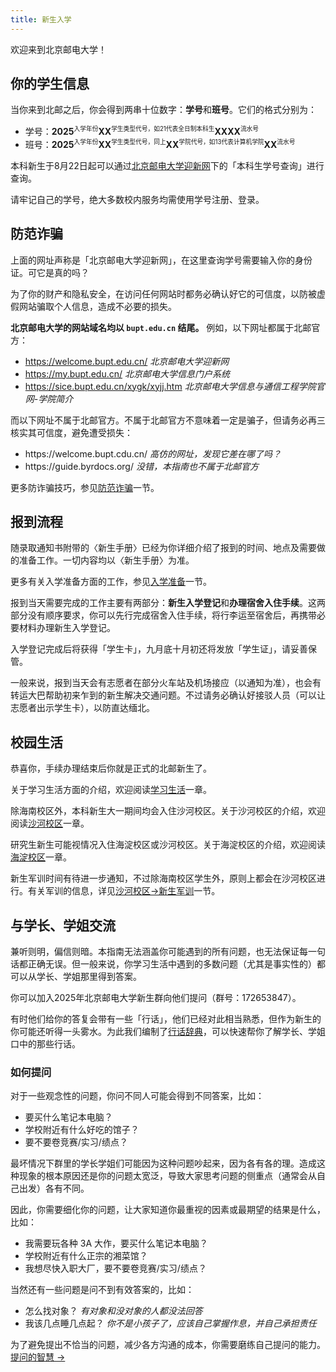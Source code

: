 ```yaml
---
title: 新生入学
---
```

欢迎来到北京邮电大学！

## 你的学生信息

当你来到北邮之后，你会得到两串十位数字：**学号**和**班号**。它们的格式分别为：

- 学号：**2025**<sup><small>入学年份</small></sup>**XX**<sup><small>学生类型代号，如21代表全日制本科生</small></sup>**XXXX**<sup><small>流水号</small></sup>
- 班号：**2025**<sup><small>入学年份</small></sup>**XX**<sup><small>学生类型代号，同上</small></sup>**XX**<sup><small>学院代号，如13代表计算机学院</small></sup>**XX**<sup><small>流水号</small></sup>

本科新生于8月22日起可以通过[北京邮电大学迎新网](https://welcome.bupt.edu.cn/)下的「本科生学号查询」进行查询。

请牢记自己的学号，绝大多数校内服务均需使用学号注册、登录。

## 防范诈骗

上面的网址声称是「北京邮电大学迎新网」，在这里查询学号需要输入你的身份证。可它是真的吗？

为了你的财产和隐私安全，在访问任何网站时都务必确认好它的可信度，以防被虚假网站骗取个人信息，造成不必要的损失。

**北京邮电大学的网站域名均以 `bupt.edu.cn` 结尾。** 例如，以下网址都属于北邮官方：

- https://welcome.bupt.edu.cn/ *北京邮电大学迎新网*
- https://my.bupt.edu.cn/ *北京邮电大学信息门户系统*
- https://sice.bupt.edu.cn/xygk/xyjj.htm *北京邮电大学信息与通信工程学院官网-学院简介*

而以下网址不属于北邮官方。不属于北邮官方不意味着一定是骗子，但请务必再三核实其可信度，避免遭受损失：

- https:<area>//welcome.bupt.cdu.cn/ *高仿的网址，发现它差在哪了吗？*
- https:<area>//guide.byrdocs.org/ *没错，本指南也不属于北邮官方*

更多防诈骗技巧，参见[防范诈骗](/新生入学/防范诈骗/)一节。

## 报到流程

随录取通知书附带的〈新生手册〉已经为你详细介绍了报到的时间、地点及需要做的准备工作。一切内容均以〈新生手册〉为准。

更多有关入学准备方面的工作，参见[入学准备](/新生入学/入学准备/)一节。

报到当天需要完成的工作主要有两部分：**新生入学登记**和**办理宿舍入住手续**。这两部分没有顺序要求，你可以先行完成宿舍入住手续，将行李运至宿舍后，再携带必要材料办理新生入学登记。

入学登记完成后将获得「学生卡」，九月底十月初还将发放「学生证」，请妥善保管。

一般来说，报到当天会有志愿者在部分火车站及机场接应（以通知为准），也会有转运大巴帮助初来乍到的新生解决交通问题。不过请务必确认好接驳人员（可以让志愿者出示学生卡），以防直达缅北。

## 校园生活

恭喜你，手续办理结束后你就是正式的北邮新生了。

关于学习生活方面的介绍，欢迎阅读[学习生活](/学习生活/学习生活/)一章。

除海南校区外，本科新生大一期间均会入住沙河校区。关于沙河校区的介绍，欢迎阅读[沙河校区](/沙河校区/沙河校区/)一章。

研究生新生可能视情况入住海淀校区或沙河校区。关于海淀校区的介绍，欢迎阅读[海淀校区](/海淀校区/海淀校区/)一章。

新生军训时间有待进一步通知，不过除海南校区学生外，原则上都会在沙河校区进行。有关军训的信息，详见[沙河校区->新生军训](/沙河校区/新生军训/)一节。

## 与学长、学姐交流

兼听则明，偏信则暗。本指南无法涵盖你可能遇到的所有问题，也无法保证每一句话都正确无误。但一般来说，你学习生活中遇到的多数问题（尤其是事实性的）都可以从学长、学姐那里得到答案。

你可以加入2025年北京邮电大学新生群向他们提问（群号：172653847）。

有时他们给你的答复会带有一些「行话」，他们已经对此相当熟悉，但作为新生的你可能还听得一头雾水。为此我们编制了[行话辞典](/行话辞典/)，可以快速帮你了解学长、学姐口中的那些行话。

### 如何提问

对于一些观念性的问题，你问不同人可能会得到不同答案，比如：

- 要买什么笔记本电脑？
- 学校附近有什么好吃的馆子？
- 要不要卷竞赛/实习/绩点？

最坏情况下群里的学长学姐们可能因为这种问题吵起来，因为各有各的理。造成这种现象的根本原因还是你的问题太宽泛，导致大家思考问题的侧重点（通常会从自己出发）各有不同。

因此，你需要细化你的问题，让大家知道你最重视的因素或最期望的结果是什么，比如：

- 我需要玩各种 3A 大作，要买什么笔记本电脑？
- 学校附近有什么正宗的湘菜馆？
- 我想尽快入职大厂，要不要卷竞赛/实习/绩点？

当然还有一些问题是问不到有效答案的，比如：

- 怎么找对象？ *有对象和没对象的人都没法回答*
- 我该几点睡几点起？ *你不是小孩子了，应该自己掌握作息，并自己承担责任*

为了避免提出不恰当的问题，减少各方沟通的成本，你需要磨练自己提问的能力。[提问的智慧 →](https://github.com/ryanhanwu/How-To-Ask-Questions-The-Smart-Way/blob/main/README-zh_CN.md)
